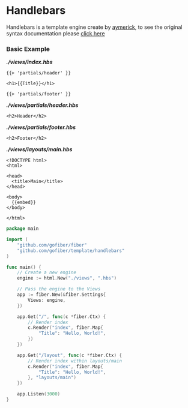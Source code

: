# Handlebars

Handlebars is a template engine create by [aymerick](https://github.com/aymerick/raymond), to see the original syntax documentation please [click here](https://github.com/aymerick/raymond#table-of-contents)

### Basic Example

_**./views/index.hbs**_
```pug
{{> 'partials/header' }}

<h1>{{Title}}</h1>

{{> 'partials/footer' }}
```
_**./views/partials/header.hbs**_
```pug
<h2>Header</h2>
```
_**./views/partials/footer.hbs**_
```pug
<h2>Footer</h2>
```
_**./views/layouts/main.hbs**_
```pug
<!DOCTYPE html>
<html>

<head>
  <title>Main</title>
</head>

<body>
  {{embed}}
</body>

</html>
```

```go
package main

import (
	"github.com/gofiber/fiber"
	"github.com/gofiber/template/handlebars"
)

func main() {
	// Create a new engine
	engine := html.New("./views", ".hbs")

	// Pass the engine to the Views
	app := fiber.New(&fiber.Settings{
		Views: engine,
	})

	app.Get("/", func(c *fiber.Ctx) {
		// Render index
		c.Render("index", fiber.Map{
			"Title": "Hello, World!",
		})
	})

	app.Get("/layout", func(c *fiber.Ctx) {
		// Render index within layouts/main
		c.Render("index", fiber.Map{
			"Title": "Hello, World!",
		}, "layouts/main")
	})

	app.Listen(3000)
}

```